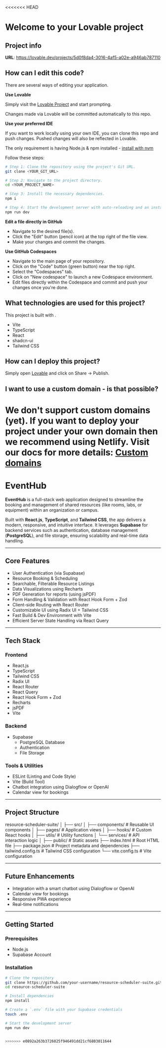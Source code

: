 <<<<<<< HEAD
# Welcome to your Lovable project

## Project info

**URL**: https://lovable.dev/projects/5d0f8da4-3016-4af5-a02e-a946ab787110

## How can I edit this code?

There are several ways of editing your application.

**Use Lovable**

Simply visit the [Lovable Project](https://lovable.dev/projects/5d0f8da4-3016-4af5-a02e-a946ab787110) and start prompting.

Changes made via Lovable will be committed automatically to this repo.

**Use your preferred IDE**

If you want to work locally using your own IDE, you can clone this repo and push changes. Pushed changes will also be reflected in Lovable.

The only requirement is having Node.js & npm installed - [install with nvm](https://github.com/nvm-sh/nvm#installing-and-updating)

Follow these steps:

```sh
# Step 1: Clone the repository using the project's Git URL.
git clone <YOUR_GIT_URL>

# Step 2: Navigate to the project directory.
cd <YOUR_PROJECT_NAME>

# Step 3: Install the necessary dependencies.
npm i

# Step 4: Start the development server with auto-reloading and an instant preview.
npm run dev
```

**Edit a file directly in GitHub**

- Navigate to the desired file(s).
- Click the "Edit" button (pencil icon) at the top right of the file view.
- Make your changes and commit the changes.

**Use GitHub Codespaces**

- Navigate to the main page of your repository.
- Click on the "Code" button (green button) near the top right.
- Select the "Codespaces" tab.
- Click on "New codespace" to launch a new Codespace environment.
- Edit files directly within the Codespace and commit and push your changes once you're done.

## What technologies are used for this project?

This project is built with .

- Vite
- TypeScript
- React
- shadcn-ui
- Tailwind CSS

## How can I deploy this project?

Simply open [Lovable](https://lovable.dev/projects/5d0f8da4-3016-4af5-a02e-a946ab787110) and click on Share -> Publish.

## I want to use a custom domain - is that possible?

We don't support custom domains (yet). If you want to deploy your project under your own domain then we recommend using Netlify. Visit our docs for more details: [Custom domains](https://docs.lovable.dev/tips-tricks/custom-domain/)
=======
# EventHub

**EventHub** is a full-stack web application designed to streamline the booking and management of shared resources (like rooms, labs, or equipment) within an organization or campus.

Built with **React.js**, **TypeScript**, and **Tailwind CSS**, the app delivers a modern, responsive, and intuitive interface. It leverages **Supabase** for backend services such as authentication, database management (**PostgreSQL**), and file storage, ensuring scalability and real-time data handling.

---

## Core Features

- User Authentication (via Supabase)
- Resource Booking & Scheduling
- Searchable, Filterable Resource Listings
- Data Visualizations using Recharts
- PDF Generation for reports (using jsPDF)
- Form Handling & Validation with React Hook Form + Zod
- Client-side Routing with React Router
- Customizable UI using Radix UI + Tailwind CSS
- Fast Build & Dev Environment with Vite
- Efficient Server State Handling via React Query

---

## Tech Stack

### Frontend
- React.js
- TypeScript
- Tailwind CSS
- Radix UI
- React Router
- React Query
- React Hook Form + Zod
- Recharts
- jsPDF
- Vite

### Backend
- Supabase
  - PostgreSQL Database
  - Authentication
  - File Storage

### Tools & Utilities
- ESLint (Linting and Code Style)
- Vite (Build Tool)
- Chatbot integration using Dialogflow or OpenAI
- Calendar view for bookings

---

## Project Structure

resource-scheduler-suite/
│
├── src/
│   ├── components/        # Reusable UI components
│   ├── pages/             # Application views
│   ├── hooks/             # Custom React hooks
│   ├── utils/             # Utility functions
│   └── services/          # API interaction logic
│
├── public/                # Static assets
├── index.html             # Root HTML file
├── package.json           # Project metadata and dependencies
├── tailwind.config.ts     # Tailwind CSS configuration
└── vite.config.ts         # Vite configuration


---

## Future Enhancements

- Integration with a smart chatbot using Dialogflow or OpenAI
- Calendar view for bookings
- Responsive PWA experience
- Real-time notifications

---

## Getting Started

### Prerequisites
- Node.js
- Supabase Account

### Installation

```bash
# Clone the repository
git clone https://github.com/your-username/resource-scheduler-suite.git
cd resource-scheduler-suite

# Install dependencies
npm install

# Create a `.env` file with your Supabase credentials
touch .env

# Start the development server
npm run dev


>>>>>>> e0892a263b3726025f946491dd21cf6803011644
